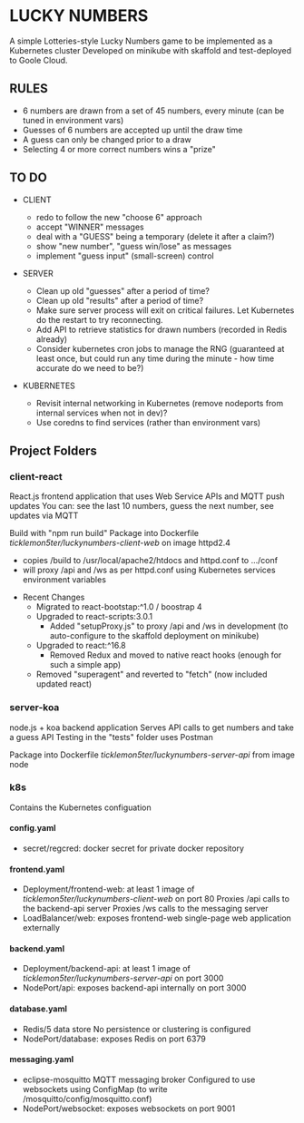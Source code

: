 # LUCKY NUMBERS
A simple Lotteries-style Lucky Numbers game to be implemented as a Kubernetes cluster
Developed on minikube with skaffold and test-deployed to Goole Cloud. 

## RULES
* 6 numbers are drawn from a set of 45 numbers, every minute (can be tuned in environment vars)
* Guesses of 6 numbers are accepted up until the draw time
* A guess can only be changed prior to a draw
* Selecting 4 or more correct numbers wins a "prize"


## TO DO ##
* CLIENT
    * redo to follow the new "choose 6" approach
    * accept "WINNER" messages
    * deal with a "GUESS" being a temporary (delete it after a claim?)
    * show "new number", "guess win/lose" as messages
    * implement "guess input" (small-screen) control

* SERVER
    * Clean up old "guesses" after a period of time?
    * Clean up old "results" after a period of time?
    * Make sure server process will exit on critical failures. Let Kubernetes do the restart to try reconnecting.
    * Add API to retrieve statistics for drawn numbers (recorded in Redis already)
    * Consider kubernetes cron jobs to manage the RNG (guaranteed at least once, but could run any time during the minute - how time accurate do we need to be?)

* KUBERNETES
    * Revisit internal networking in Kubernetes (remove nodeports from internal services when not in dev)?
    * Use coredns to find services (rather than environment vars)




## Project Folders
### client-react
React.js frontend application that uses Web Service APIs and MQTT push updates
You can: see the last 10 numbers, guess the next number, see updates via MQTT

Build with "npm run build"
Package into Dockerfile *ticklemon5ter/luckynumbers-client-web* on image httpd2.4
- copies /build to /usr/local/apache2/htdocs and httpd.conf to .../conf
- will proxy /api and /ws as per httpd.conf using Kubernetes services environment variables

* Recent Changes
    * Migrated to react-bootstap:^1.0 / boostrap 4
    * Upgraded to react-scripts:3.0.1
        * Added "setupProxy.js" to proxy /api and /ws in development (to auto-configure to the skaffold deployment on minikube)
    * Upgraded to react:^16.8
        * Removed Redux and moved to native react hooks (enough for such a simple app)
    * Removed "superagent" and reverted to "fetch" (now included updated react)

### server-koa
node.js + koa backend application
Serves API calls to get numbers and take a guess
API Testing in the "tests" folder uses Postman

Package into Dockerfile *ticklemon5ter/luckynumbers-server-api* from image node

### k8s
Contains the Kubernetes configuation

#### config.yaml
- secret/regcred: docker secret for private docker repository

#### frontend.yaml
- Deployment/frontend-web: at least 1 image of *ticklemon5ter/luckynumbers-client-web* on port 80
  Proxies /api calls to the backend-api server
  Proxies /ws calls to the messaging server
- LoadBalancer/web: exposes frontend-web single-page web application externally

#### backend.yaml
- Deployment/backend-api: at least 1 image of *ticklemon5ter/luckynumbers-server-api* on port 3000
- NodePort/api: exposes backend-api internally on port 3000

#### database.yaml
- Redis/5 data store
  No persistence or clustering is configured
- NodePort/database: exposes Redis on port 6379

#### messaging.yaml
- eclipse-mosquitto MQTT messaging broker
  Configured to use websockets using ConfigMap (to write /mosquitto/config/mosquitto.conf)
- NodePort/websocket: exposes websockets on port 9001
